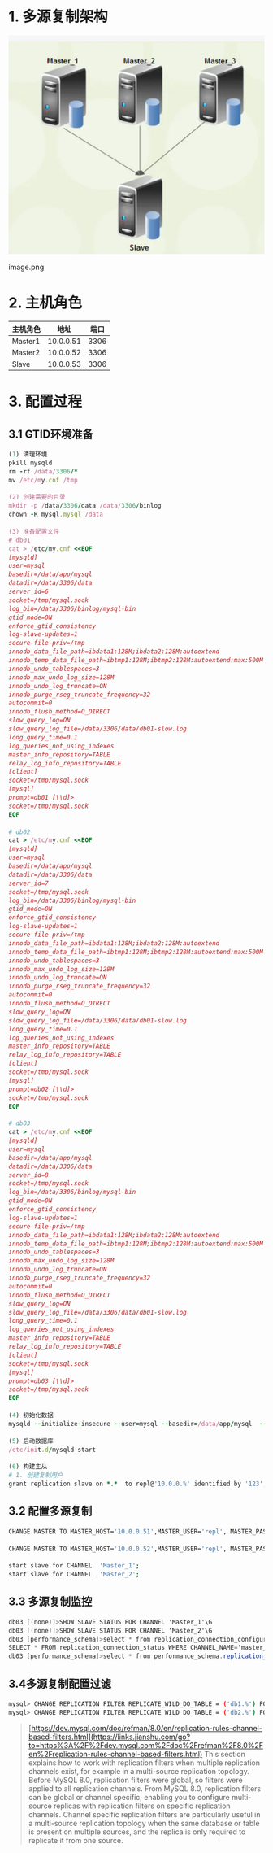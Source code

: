 # 1. 多源复制架构

![img](MySQL-Multi-Source-Replication.assets/webp-167064067351016.webp)

image.png

# 2. 主机角色

| 主机角色 | 地址      | 端口 |
| -------- | --------- | ---- |
| Master1  | 10.0.0.51 | 3306 |
| Master2  | 10.0.0.52 | 3306 |
| Slave    | 10.0.0.53 | 3306 |

# 3.  配置过程

## 3.1 GTID环境准备



```ruby
(1) 清理环境
pkill mysqld 
rm -rf /data/3306/*
mv /etc/my.cnf /tmp 

(2) 创建需要的目录 
mkdir -p /data/3306/data /data/3306/binlog
chown -R mysql.mysql /data

(3) 准备配置文件 
# db01 
cat > /etc/my.cnf <<EOF
[mysqld]
user=mysql
basedir=/data/app/mysql
datadir=/data/3306/data
server_id=6
socket=/tmp/mysql.sock
log_bin=/data/3306/binlog/mysql-bin
gtid_mode=ON
enforce_gtid_consistency
log-slave-updates=1
secure-file-priv=/tmp
innodb_data_file_path=ibdata1:128M;ibdata2:128M:autoextend
innodb_temp_data_file_path=ibtmp1:128M;ibtmp2:128M:autoextend:max:500M
innodb_undo_tablespaces=3
innodb_max_undo_log_size=128M
innodb_undo_log_truncate=ON
innodb_purge_rseg_truncate_frequency=32
autocommit=0
innodb_flush_method=O_DIRECT
slow_query_log=ON
slow_query_log_file=/data/3306/data/db01-slow.log
long_query_time=0.1
log_queries_not_using_indexes
master_info_repository=TABLE
relay_log_info_repository=TABLE
[client]
socket=/tmp/mysql.sock
[mysql]
prompt=db01 [\\d]>
socket=/tmp/mysql.sock
EOF

# db02 
cat > /etc/my.cnf <<EOF
[mysqld]
user=mysql
basedir=/data/app/mysql
datadir=/data/3306/data
server_id=7
socket=/tmp/mysql.sock
log_bin=/data/3306/binlog/mysql-bin
gtid_mode=ON
enforce_gtid_consistency
log-slave-updates=1
secure-file-priv=/tmp
innodb_data_file_path=ibdata1:128M;ibdata2:128M:autoextend
innodb_temp_data_file_path=ibtmp1:128M;ibtmp2:128M:autoextend:max:500M
innodb_undo_tablespaces=3
innodb_max_undo_log_size=128M
innodb_undo_log_truncate=ON
innodb_purge_rseg_truncate_frequency=32
autocommit=0
innodb_flush_method=O_DIRECT
slow_query_log=ON
slow_query_log_file=/data/3306/data/db01-slow.log
long_query_time=0.1
log_queries_not_using_indexes
master_info_repository=TABLE
relay_log_info_repository=TABLE
[client]
socket=/tmp/mysql.sock
[mysql]
prompt=db02 [\\d]>
socket=/tmp/mysql.sock
EOF

# db03 
cat > /etc/my.cnf <<EOF
[mysqld]
user=mysql
basedir=/data/app/mysql
datadir=/data/3306/data
server_id=8
socket=/tmp/mysql.sock
log_bin=/data/3306/binlog/mysql-bin
gtid_mode=ON
enforce_gtid_consistency
log-slave-updates=1
secure-file-priv=/tmp
innodb_data_file_path=ibdata1:128M;ibdata2:128M:autoextend
innodb_temp_data_file_path=ibtmp1:128M;ibtmp2:128M:autoextend:max:500M
innodb_undo_tablespaces=3
innodb_max_undo_log_size=128M
innodb_undo_log_truncate=ON
innodb_purge_rseg_truncate_frequency=32
autocommit=0
innodb_flush_method=O_DIRECT
slow_query_log=ON
slow_query_log_file=/data/3306/data/db01-slow.log
long_query_time=0.1
log_queries_not_using_indexes
master_info_repository=TABLE
relay_log_info_repository=TABLE
[client]
socket=/tmp/mysql.sock
[mysql]
prompt=db03 [\\d]>
socket=/tmp/mysql.sock
EOF

(4) 初始化数据 
mysqld --initialize-insecure --user=mysql --basedir=/data/app/mysql  --datadir=/data/3306/data 

(5) 启动数据库
/etc/init.d/mysqld start 

(6) 构建主从  
# 1. 创建复制用户
grant replication slave on *.*  to repl@'10.0.0.%' identified by '123';
```

## 3.2 配置多源复制



```bash
CHANGE MASTER TO MASTER_HOST='10.0.0.51',MASTER_USER='repl', MASTER_PASSWORD='123', MASTER_AUTO_POSITION=1 FOR CHANNEL 'Master_1';                

CHANGE MASTER TO MASTER_HOST='10.0.0.52',MASTER_USER='repl', MASTER_PASSWORD='123', MASTER_AUTO_POSITION=1 FOR CHANNEL 'Master_2';           

start slave for CHANNEL  'Master_1';
start slave for CHANNEL  'Master_2';
```

## 3.3 多源复制监控



```csharp
db03 [(none)]>SHOW SLAVE STATUS FOR CHANNEL 'Master_1'\G
db03 [(none)]>SHOW SLAVE STATUS FOR CHANNEL 'Master_2'\G
db03 [performance_schema]>select * from replication_connection_configuration\G
SELECT * FROM replication_connection_status WHERE CHANNEL_NAME='master_1'\G
db03 [performance_schema]>select * from performance_schema.replication_applier_status_by_worker;
```

## 3.4多源复制配置过滤



```bash
mysql> CHANGE REPLICATION FILTER REPLICATE_WILD_DO_TABLE = ('db1.%') FOR CHANNEL "master_1";
mysql> CHANGE REPLICATION FILTER REPLICATE_WILD_DO_TABLE = ('db2.%') FOR CHANNEL "master_2";
```

> [https://dev.mysql.com/doc/refman/8.0/en/replication-rules-channel-based-filters.html](https://links.jianshu.com/go?to=https%3A%2F%2Fdev.mysql.com%2Fdoc%2Frefman%2F8.0%2Fen%2Freplication-rules-channel-based-filters.html)
>  This section explains how to work with replication filters when multiple replication channels exist, for example in a multi-source replication topology. Before MySQL 8.0, replication filters were global, so filters were applied to all replication channels. From MySQL 8.0, replication filters can be global or channel specific, enabling you to configure multi-source replicas with replication filters on specific replication channels. Channel specific replication filters are particularly useful in a multi-source replication topology when the same database or table is present on multiple sources, and the replica is only required to replicate it from one source.



